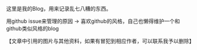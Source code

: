 这里是我的Blog，用来记录乱七八糟的东西。

用github issue来管理的原因 -> 喜欢github的风格，自己也懒得维护一个和github类似风格的blog

【文章中引用的图片与其他资料，如果有冒犯到相应作者，可以联系我予以删除】
